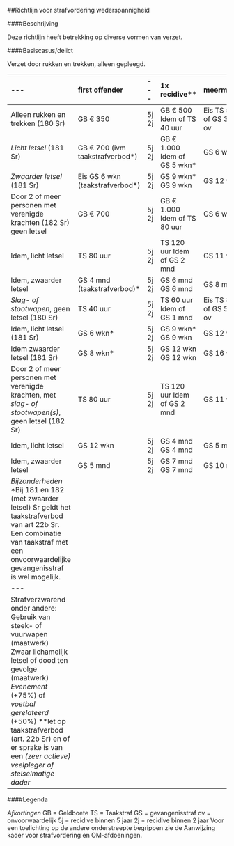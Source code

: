 <meta http-equiv='Content-Type' content='text/html; charset=utf-8' />

##Richtlijn voor strafvordering wederspannigheid

####Beschrijving

Deze richtlijn heeft betrekking op diverse vormen van verzet.    

####Basiscasus/delict

Verzet door rukken en trekken, alleen gepleegd.  

|--- | first offender  |--- | 1x recidive**  | meermalen**  |
|:---|:---|:---|:---|:---|
| Alleen rukken en trekken (180 Sr)  | GB € 350  | 5j  2j  | GB € 500  Idem of TS 40 uur  | Eis TS 50 uur of  GS 3 wkn ov  |
|  *Licht letsel* (181 Sr)  | GB € 700 (ivm taakstrafverbod*)  | 5j  2j  | GB € 1.000  Idem of GS 5 wkn*  | GS 6 wkn ov  |
|  *Zwaarder letsel* (181 Sr)  | Eis GS 6 wkn  (taakstrafverbod*)  | 5j  2j  | GS 9 wkn*  GS 9 wkn  | GS 12 wkn ov  |
| Door 2 of meer personen met verenigde krachten (182 Sr) geen letsel  | GB € 700  | 5j  2j  | GB € 1.000  Idem of TS 80 uur  | GS 6 wkn ov  |
| Idem, licht letsel  | TS 80 uur  | 5j  2j  | TS 120 uur  Idem of GS 2 mnd  | GS 11 wkn ov  |
| Idem, zwaarder letsel  | GS 4 mnd  (taakstrafverbod)*  | 5j  2j  | GS 6 mnd  GS 6 mnd  | GS 8 mnd ov  |
|  *Slag- of stootwapen*, geen letsel (180 Sr)  | TS 40 uur  | 5j  2j  | TS 60 uur  Idem of GS 1 mnd  | Eis TS 80 uur of  GS 5 wkn ov  |
| Idem, licht letsel (181 Sr)  | GS 6 wkn*  | 5j  2j  | GS 9 wkn*  GS 9 wkn  | GS 12 wkn ov  |
| Idem zwaarder letsel (181 Sr)  | GS 8 wkn*  | 5j  2j  | GS 12 wkn  GS 12 wkn  | GS 16 wkn ov  |
| Door 2 of meer personen met verenigde krachten, met *slag- of stootwapen(s)*, geen letsel (182 Sr)  | TS 80 uur  | 5j  2j  | TS 120 uur  Idem of GS 2 mnd  | GS 11 wkn ov  |
| Idem, licht letsel  | GS 12 wkn  | 5j  2j  | GS 4 mnd  GS 4 mnd  | GS 5 mnd ov  |
| Idem, zwaarder letsel  | GS 5 mnd  | 5j  2j  | GS 7 mnd  GS 7 mnd  | GS 10 mnd ov  |
|  *Bijzonderheden*   *Bij 181 en 182 (met zwaarder letsel) Sr geldt het taakstrafverbod van art 22b Sr. Een combinatie van taakstraf met een onvoorwaardelijke gevangenisstraf is wel mogelijk.  |
| --- |
| Strafverzwarend onder andere:  Gebruik van steek- of vuurwapen (maatwerk)  Zwaar lichamelijk letsel of dood ten gevolge (maatwerk)   *Evenement* (+75%) of *voetbal gerelateerd* (+50%)  **let op taakstrafverbod (art. 22b Sr) en of er sprake is van een *(zeer actieve) veelpleger of stelselmatige dader*   |

####Legenda

*Afkortingen*  GB = Geldboete TS = Taakstraf GS = gevangenisstraf ov = onvoorwaardelijk 5j = recidive binnen 5 jaar 2j = recidive binnen 2 jaar Voor een toelichting op de andere onderstreepte begrippen zie de Aanwijzing kader voor strafvordering en OM-afdoeningen.     
